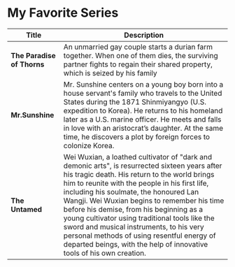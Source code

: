 # My Favorite Series
| Title | Description |
| ----------- | ----------- |
| **The Paradise of Thorns** | An unmarried gay couple starts a durian farm together. When one of them dies, the surviving partner fights to regain their shared property, which is seized by his family |
| **Mr.Sunshine** | Mr. Sunshine centers on a young boy born into a house servant's family who travels to the United States during the 1871 Shinmiyangyo (U.S. expedition to Korea). He returns to his homeland later as a U.S. marine officer. He meets and falls in love with an aristocrat’s daughter. At the same time, he discovers a plot by foreign forces to colonize Korea.  |
| **The Untamed** | Wei Wuxian, a loathed cultivator of "dark and demonic arts", is resurrected sixteen years after his tragic death. His return to the world brings him to reunite with the people in his first life, including his soulmate, the honoured Lan Wangji. Wei Wuxian begins to remember his time before his demise, from his beginning as a young cultivator using traditional tools like the sword and musical instruments, to his very personal methods of using resentful energy of departed beings, with the help of innovative tools of his own creation.|
